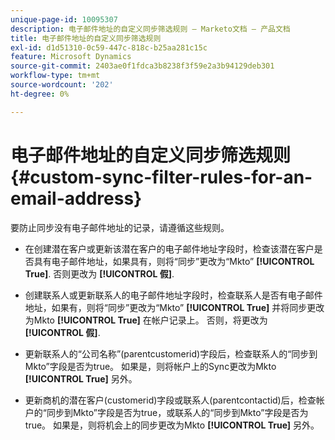 ```yaml
---
unique-page-id: 10095307
description: 电子邮件地址的自定义同步筛选规则 — Marketo文档 — 产品文档
title: 电子邮件地址的自定义同步筛选规则
exl-id: d1d51310-0c59-447c-818c-b25aa281c15c
feature: Microsoft Dynamics
source-git-commit: 2403ae0f1fdca3b8238f3f59e2a3b94129deb301
workflow-type: tm+mt
source-wordcount: '202'
ht-degree: 0%

---
```


# 电子邮件地址的自定义同步筛选规则 {#custom-sync-filter-rules-for-an-email-address}

要防止同步没有电子邮件地址的记录，请遵循这些规则。

* 在创建潜在客户或更新该潜在客户的电子邮件地址字段时，检查该潜在客户是否具有电子邮件地址，如果具有，则将“同步”更改为“Mkto” **[!UICONTROL True]**. 否则更改为 **[!UICONTROL 假]**.

* 创建联系人或更新联系人的电子邮件地址字段时，检查联系人是否有电子邮件地址，如果有，则将“同步”更改为“Mkto” **[!UICONTROL True]** 并将同步更改为Mkto **[!UICONTROL True]** 在帐户记录上。 否则，将更改为 **[!UICONTROL 假]**.

* 更新联系人的“公司名称”(parentcustomerid)字段后，检查联系人的“同步到Mkto”字段是否为true。 如果是，则将帐户上的Sync更改为Mkto **[!UICONTROL True]** 另外。

* 更新商机的潜在客户(customerid)字段或联系人(parentcontactid)后，检查帐户的“同步到Mkto”字段是否为true，或联系人的“同步到Mkto”字段是否为true。 如果是，则将机会上的同步更改为Mkto **[!UICONTROL True]** 另外。
